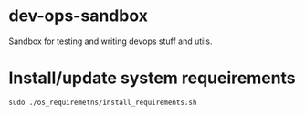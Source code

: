 # dev-ops-sandbox
Sandbox for testing and writing devops stuff and utils.

# Install/update system requeirements
```
sudo ./os_requiremetns/install_requirements.sh
```